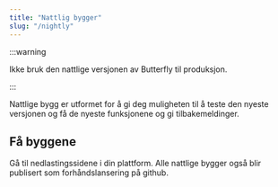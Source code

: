 ```yaml
---
title: "Nattlig bygger"
slug: "/nightly"
---
```


:::warning

Ikke bruk den nattlige versjonen av Butterfly til produksjon.

:::

Nattlige bygg er utformet for å gi deg muligheten til å teste den nyeste versjonen og få de nyeste funksjonene og gi tilbakemeldinger.

## Få byggene

Gå til nedlastingssidene i din plattform. Alle nattlige bygger også blir publisert som forhåndslansering på github.
